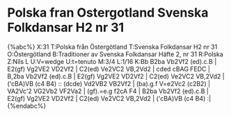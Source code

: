 # Polska fran Ostergotland Svenska Folkdansar H2 nr 31

{%abc%}
X:31
T:Polska från Östergötland
T:Svenska Folkdansar H2 nr 31
O:Östergötland
B:Traditioner av Svenska Folkdansar Häfte 2, nr 31
R:Polska
Z:Nils L
U:V=wedge
U:t=tenuto
M:3/4
L:1/16
K:Bb
B2ba Vb2Vf2 (ed).c.B | E2(gf) Vg2VE2 VD2Vf2 | C2(ed) Ve2VC2 VB,2Vd2 | cded cBAG FEDC |
B,2ba Vb2Vf2 (ed).c.B | E2(gf) Vg2VE2 VD2Vf2 | C2(ed) Ve2VC2 VB,2Vd2 | ('cBA)VB (c4 B4) ::
(dcde) Vd2VB2 VB2Vf2 | (ba).g.f V=e2Vc2 (c2B2) | VA2Vc'2 VG2Vb2 VF2Va2 | (gf).=e.g f2cA F4 |
B2ba Vb2Vf2 (ed).c.B | E2(gf) Vg2VE2 VD2Vf2 | C2(ed) Ve2VC2 VB,2Vd2 | ('cBA)VB (c4 B4) :|
{%endabc%}
